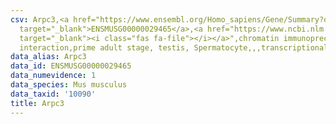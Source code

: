 ```yaml
---
csv: Arpc3,<a href="https://www.ensembl.org/Homo_sapiens/Gene/Summary?db=core;g=ENSMUSG00000029465"
  target="_blank">ENSMUSG00000029465</a>,<a href="https://www.ncbi.nlm.nih.gov/pubmed/25450459"
  target="_blank"><i class="fas fa-file"></i></a>",chromatin immunoprecipitation assay,direct
  interaction,prime adult stage, testis, Spermatocyte,,,transcriptional regulation,
data_alias: Arpc3
data_id: ENSMUSG00000029465
data_numevidence: 1
data_species: Mus musculus
data_taxid: '10090'
title: Arpc3
---
```

